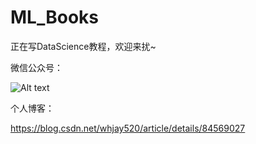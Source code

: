 # ML_Books
正在写DataScience教程，欢迎来扰~

微信公众号：

![Alt text](https://img-blog.csdnimg.cn/20181212142802563.png?x-oss-process=image/watermark,type_ZmFuZ3poZW5naGVpdGk,shadow_10,text_aHR0cHM6Ly9ibG9nLmNzZG4ubmV0L3doamF5NTIw,size_16,color_FFFFFF,t_70)


个人博客：

https://blog.csdn.net/whjay520/article/details/84569027
